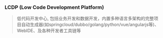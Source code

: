 ### LCDP (Low Code Development Platform)
> 低代码开发中心, 包括业务开发和数据开发，内置多种语言多架构的完整项目自动生成器(如springcloud/dubbo/golang/python/vue/angularjs等)、WebIDE、及各种开发者工具链等